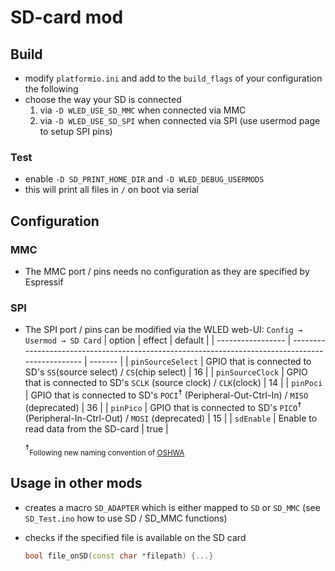 # SD-card mod

## Build
- modify `platformio.ini` and add to the `build_flags` of your configuration the following
- choose the way your SD is connected
  1. via `-D WLED_USE_SD_MMC` when connected via MMC
  2. via `-D WLED_USE_SD_SPI` when connected via SPI (use usermod page to setup SPI pins)

### Test
- enable `-D SD_PRINT_HOME_DIR` and `-D WLED_DEBUG_USERMODS`
- this will print all files in `/` on boot via serial

## Configuration
### MMC
- The MMC port / pins needs no configuration as they are specified by Espressif
### SPI
- The SPI port / pins can be modified via the WLED web-UI: `Config → Usermod → SD Card`
  | option            | effect                                                                                           | default |
  | ----------------- | ------------------------------------------------------------------------------------------------ | ------- |
  | `pinSourceSelect` | GPIO that is connected to SD's `SS`(source select) / `CS`(chip select)                           | 16      |
  | `pinSourceClock`  | GPIO that is connected to SD's `SCLK` (source clock) / `CLK`(clock)                              | 14      |
  | `pinPoci`         | GPIO that is connected to SD's `POCI`<sup>☨</sup> (Peripheral-Out-Ctrl-In) / `MISO` (deprecated) | 36      |
  | `pinPico`         | GPIO that is connected to SD's `PICO`<sup>☨</sup> (Peripheral-In-Ctrl-Out) / `MOSI` (deprecated) | 15      |
  | `sdEnable`        | Enable to read data from the SD-card                                                             | true    |

  <sup>☨</sup><sub>Following new naming convention of [OSHWA](https://www.oshwa.org/a-resolution-to-redefine-spi-signal-names/)</sub>

## Usage in other mods
- creates a macro `SD_ADAPTER` which is either mapped to `SD` or `SD_MMC` (see `SD_Test.ino` how to use SD / SD_MMC functions)

-  checks if the specified file is available on the SD card
   ```cpp
   bool file_onSD(const char *filepath) {...}
   ```
